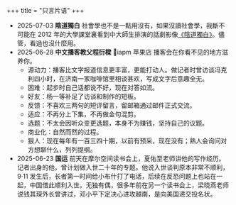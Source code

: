 +++
title = "只言片语"
+++

- 2025-07-03 **陰道獨白** 社會學也不是一點用沒有，如果沒讀社會學，我斷不可能在 2012 年的大學課堂裏看到中大師生排演的話劇影像[《陰道獨白》](https://neodb.social/performance/66XSzWSjmNojk2IuSj0e8y)。儘管，看過也沒什麼用。
- 2025-06-28 **中文播客教父程衍樑** 📍iapm 苹果店 播客会在你看不见的地方滋养你。
  - 源动力：播客比文字报道信息更丰富，更能打动人。做记者时曾访谈冯克利四小时，在济南一家咖啡馆里相谈甚欢，写成文字后意趣全无。
  - 困难：起步时自己话都说不好，现在对答如流。
  - 好友：杨一等补足了访谈和制作的短板。
  - 反馈：不喜欢三两句的短评留言，留邮箱通过邮件正式交流。
  - 适应：不再分上下集，不再做金句混剪。
  - 选题：不太会因听众变更选题，本身不为赚钱，坚持自己的议题。
  - 商业化：自然而然的过程。
  - 狠人：现在每年有一百三四十期，以前有预采，现在没有；熟人会询问对方想聊什么，列列提纲。
- 2025-06-23 **国运** 前天在摩尔空间读书会上，夏佑至老师讲他的写作经历。记者出身的他，曾计划做入世二十年的专题。他说入世谈判原本非常不顺利，9·11 发生后，长者第一时间给小布什打了电话，后续在反恐问题上也站在一起，中国借此顺利入世。无独有偶，很多年前在另一个读书会上，梁晓燕老师说钱其琛外长曾讲过，邓小平下定决心进攻越南，是向美国递交投名状。
